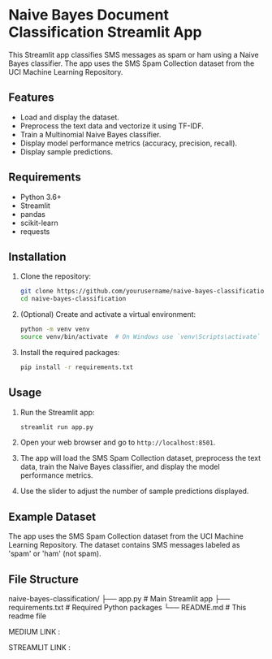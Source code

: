 # Naive Bayes Document Classification Streamlit App

This Streamlit app classifies SMS messages as spam or ham using a Naive Bayes classifier. The app uses the SMS Spam Collection dataset from the UCI Machine Learning Repository.

## Features

- Load and display the dataset.
- Preprocess the text data and vectorize it using TF-IDF.
- Train a Multinomial Naive Bayes classifier.
- Display model performance metrics (accuracy, precision, recall).
- Display sample predictions.

## Requirements

- Python 3.6+
- Streamlit
- pandas
- scikit-learn
- requests

## Installation

1. Clone the repository:
    ```sh
    git clone https://github.com/yourusername/naive-bayes-classification.git
    cd naive-bayes-classification
    ```

2. (Optional) Create and activate a virtual environment:
    ```sh
    python -m venv venv
    source venv/bin/activate  # On Windows use `venv\Scripts\activate`
    ```

3. Install the required packages:
    ```sh
    pip install -r requirements.txt
    ```

## Usage

1. Run the Streamlit app:
    ```sh
    streamlit run app.py
    ```

2. Open your web browser and go to `http://localhost:8501`.

3. The app will load the SMS Spam Collection dataset, preprocess the text data, train the Naive Bayes classifier, and display the model performance metrics.

4. Use the slider to adjust the number of sample predictions displayed.

## Example Dataset

The app uses the SMS Spam Collection dataset from the UCI Machine Learning Repository. The dataset contains SMS messages labeled as 'spam' or 'ham' (not spam).

## File Structure

naive-bayes-classification/
├── app.py # Main Streamlit app
├── requirements.txt # Required Python packages
└── README.md # This readme file

MEDIUM LINK :

STREAMLIT LINK :
